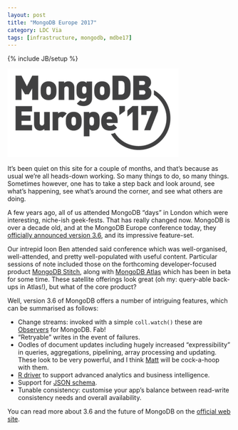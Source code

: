 ```yaml
---
layout: post
title: "MongoDB Europe 2017"
category: LDC Via
tags: [infrastructure, mongodb, mdbe17]
---
```

{% include JB/setup %}
<div class="full-header">
  <img src="/assets/img/blog/mdbe-17-logo.png" alt="Header image: MongoDB Europe 2017 logo" title="MongoDB Europe 2017 logo" height="199px" width="384px" />
</div>

It’s been quiet on this site for a couple of months, and that’s because as usual we’re all heads-down working. So many things to do, so many things. Sometimes however, one has to take a step back and look around, see what’s happening, see what’s around the corner, and see what others are doing.

A few years ago, all of us attended MongoDB “days” in London which were interesting, niche-ish geek-fests. That has really changed now. MongoDB is over a decade old, and at the MongoDB Europe conference today, they [officially announced version 3.6](https://www.mongodb.com/mongodb-3.6?jmp=homepage), and its impressive feature-set.

Our intrepid loon Ben attended said conference which was well-organised, well-attended, and pretty well-populated with useful content. Particular sessions of note included those on the forthcoming developer-focused product [MongoDB Stitch](https://www.mongodb.com/cloud/stitch), along with [MongoDB Atlas](https://www.mongodb.com/cloud/atlas) which has been in beta for some time. These satellite offerings look great (oh my: query-able back-ups in Atlas!), but what of the core product?

Well, version 3.6 of MongoDB offers a number of intriguing features, which can be summarised as follows:

* Change streams: invoked with a simple <code>coll.watch()</code> these are [Observers](https://en.wikipedia.org/wiki/Observer_pattern) for MongoDB. Fab!
* “Retryable” writes in the event of failures.
* Oodles of document updates including hugely increased “expressibility” in queries, aggregations, pipelining, array processing and updating. These look to be very powerful, and I think [Matt](http://mattwhite.me) will be cock-a-hoop with them.
* [R driver](https://www.r-project.org) to support advanced analytics and business intelligence.
* Support for [JSON schema](http://json-schema.org).
* Tunable consistency: customise your app’s balance between read-write consistency needs and overall availability.

You can read more about 3.6 and the future of MongoDB on the [official web site](https://www.mongodb.com/).
